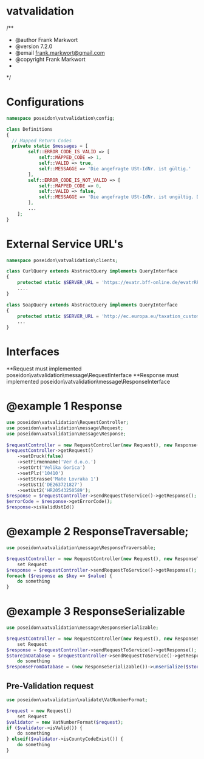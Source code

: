 # vatvalidation
/**
 * @author Frank Markwort
 * @version 7.2.0
 * @email frank.markwort@gmail.com
 * @copyright Frank Markwort
 * 
*/
# Configurations
```php
namespace poseidon\vatvalidation\config;

class Definitions
{
  // Mapped Return Codes
  private static $messages = [
        self::ERROR_CODE_IS_VALID => [
            self::MAPPED_CODE => 1,
            self::VALID => true, 
            self::MESSAGGE => 'Die angefragte USt-IdNr. ist gültig.'
        ],       
        self::ERROR_CODE_IS_NOT_VALID => [
            self::MAPPED_CODE => 0,
            self::VALID => false,
            self::MESSAGGE => 'Die angefragte USt-IdNr. ist ungültig. Die angefragte USt-IdNr.'
        ],
        ...
    ];
}
```
# External Service URL's
```php
namespace poseidon\vatvalidation\clients;

class CurlQuery extends AbstractQuery implements QueryInterface
{
    protected static $SERVER_URL = 'https://evatr.bff-online.de/evatrRPC?';
    ....
}

class SoapQuery extends AbstractQuery implements QueryInterface
{
    protected static $SERVER_URL = 'http://ec.europa.eu/taxation_customs/vies/checkVatService.wsdl';
    ...
}
```
# Interfaces
**Request must implemented poseidon\vatvalidation\message\RequestInterface
**Response must implemented poseidon\vatvalidation\message\ResponseInterface

# @example 1 Response
```php
use poseidon\vatvalidation\RequestController;
use poseidon\vatvalidation\message\Request;
use poseidon\vatvalidation\message\Response;
  
$requestController = new RequestController(new Request(), new Response()); 
$requestController->getRequest()
    ->setDruck(false)
    ->setFirmenname('Ver d.o.o.')
    ->setOrt('Velika Gorica')
    ->setPlz('10410')
    ->setStrasse('Mate Lovraka 1')
    ->setUst1('DE263721827')
    ->setUst2('HR20543250589');
$response = $requestController->sendRequestToService()->getResponse();     
$errorCode = $response->getErrorCode();
$response->isValidUstId()
```
# @example 2 ResponseTraversable;
```php
use poseidon\vatvalidation\message\ResponseTraversable;

$requestController = new RequestController(new Request(), new ResponseTraversable());
    set Request
$response = $requestController->sendRequestToService()->getResponse(); 
foreach ($response as $key => $value) {
    do something
}
```
# @example 3 ResponseSerializable
```php
use poseidon\vatvalidation\message\ResponseSerializable;

$requestController = new RequestController(new Request(), new ResponseSerializable()); 
    set Request 
$response = $requestController->sendRequestToService()->getResponse(); 
$storeInDatabase = $requestController->sendRequestToService()->getResponse()->serialize();
    do something
$responseFromDatabase = (new ResponseSerializable())->unserialize($storeInDatabase);
```
## Pre-Validation request
```php
use poseidon\vatvalidation\validate\VatNumberFormat;

$request = new Request()
    set Request
$validator = new VatNumberFormat($request);
if ($validator->isValid()) {
    do something
} elseif($validator->isCountyCodeExist()) {
    do something
}
